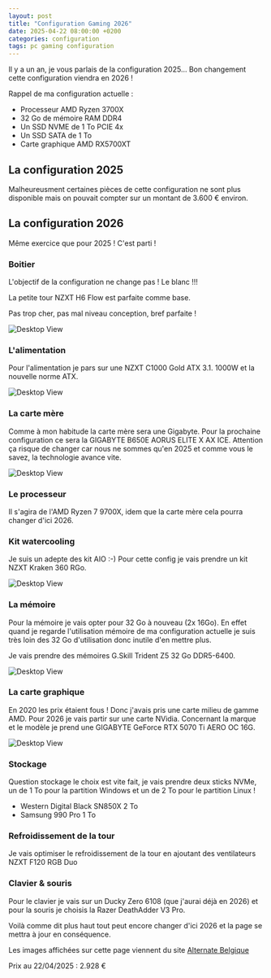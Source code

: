 ```yaml
---
layout: post
title: "Configuration Gaming 2026"
date: 2025-04-22 08:00:00 +0200
categories: configuration
tags: pc gaming configuration
---
```


Il y a un an, je vous parlais de la configuration 2025... Bon changement cette configuration viendra en 2026 !

Rappel de ma configuration actuelle :

- Processeur AMD Ryzen 3700X
- 32 Go de mémoire RAM DDR4
- Un SSD NVME de 1 To PCIE 4x
- Un SSD SATA de 1 To
- Carte graphique AMD RX5700XT

## La configuration 2025

Malheureusment certaines pièces de cette configuration ne sont plus disponible mais on pouvait compter sur un montant de 3.600 € environ.

## La configuration 2026

Même exercice que pour 2025 !
C'est parti !

### Boitier

L'objectif de la configuration ne change pas ! Le blanc !!!

La petite tour NZXT H6 Flow est parfaite comme base.

Pas trop cher, pas mal niveau conception, bref parfaite !

![Desktop View](https://fr.alternate.be/p/o/1/1/NZXT_H6_Flow_RGB_bo_tier_midi_tower@@100001811_2.jpg)

### L'alimentation

Pour l'alimentation je pars sur une NZXT C1000 Gold ATX 3.1. 1000W et la nouvelle norme ATX.

![Desktop View](https://fr.alternate.be/p/600x600/8/1/NZXT_C1000_Gold_ATX_3_1__1000_Watt__alimentation_@@100066518.jpg)

### La carte mère

Comme à mon habitude la carte mère sera une Gigabyte. Pour la prochaine configuration ce sera la GIGABYTE B650E AORUS ELITE X AX ICE. Attention ça risque de changer car nous ne sommes qu'en 2025 et comme vous le savez, la technologie avance vite.

![Desktop View](https://fr.alternate.be/p/600x600/7/4/GIGABYTE_B650E_AORUS_ELITE_X_AX_ICE_carte_m_re_socket_AM5@@100038247.jpg)

### Le processeur

Il s'agira de l'AMD Ryzen 7 9700X, idem que la carte mère cela pourra changer d'ici 2026.

### Kit watercooling

Je suis un adepte des kit AIO :-) Pour cette config je vais prendre un kit NZXT Kraken 360 RGo.

![Desktop View](https://fr.alternate.be/p/o/6/8/NZXT_Kraken_360_RGo_360mm__Watercooling@@1881786.jpg)

### La mémoire

Pour la mémoire je vais opter pour 32 Go à nouveau (2x 16Go). En effet quand je regarde l'utilisation mémoire de ma configuration actuelle je suis très loin des 32 Go d'utilisation donc inutile d'en mettre plus.

Je vais prendre des mémoires G.Skill Trident Z5 32 Go DDR5-6400.

![Desktop View](https://fr.alternate.be/p/600x600/9/3/G_Skill_32_Go_DDR5_6400__2x_16_Go__Kit__M_moire_vive@@100074739.jpg)

### La carte graphique

En 2020 les prix étaient fous ! Donc j'avais pris une carte milieu de gamme AMD. Pour 2026 je vais partir sur une carte NVidia. Concernant la marque et le modèle je prend une GIGABYTE GeForce RTX 5070 Ti AERO OC 16G.

![Desktop View](https://fr.alternate.be/p/o/0/1/GIGABYTE_GeForce_RTX_5070_Ti_AERO_OC_16G__Carte_graphique@@100115010_34.jpg)

### Stockage

Question stockage le choix est vite fait, je vais prendre deux sticks NVMe, un de 1 To pour la partition Windows et un de 2 To pour le partition Linux !

- Western Digital Black SN850X 2 To
- Samsung 990 Pro 1 To

### Refroidissement de la tour

Je vais optimiser le refroidissement de la tour en ajoutant des ventilateurs NZXT F120 RGB Duo

### Clavier & souris

Pour le clavier je vais sur un Ducky Zero 6108 (que j'aurai déjà en 2026) et pour la souris je choisis la Razer DeathAdder V3 Pro.

Voilà comme dit plus haut tout peut encore changer d'ici 2026 et la page se mettra à jour en conséquence.

Les images affichées sur cette page viennent du site [Alternate Belgique](https://fr.alternate.be/)

Prix au 22/04/2025 : 2.928 €
